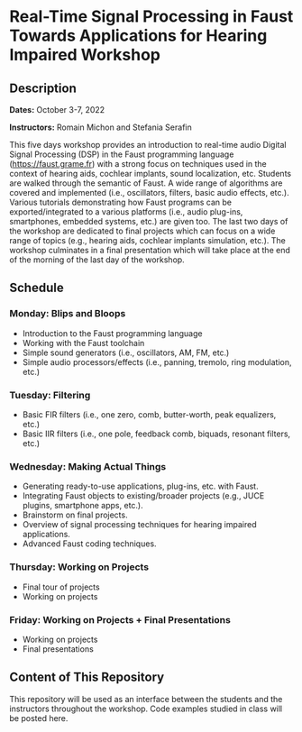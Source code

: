 # Real-Time Signal Processing in Faust Towards Applications for Hearing Impaired Workshop

## Description

**Dates:** October 3-7, 2022

**Instructors:** Romain Michon and Stefania Serafin

This five days workshop provides an introduction to real-time audio Digital Signal Processing (DSP) in the Faust programming language (<https://faust.grame.fr>) with a strong focus on techniques used in the context of hearing aids, cochlear implants, sound localization, etc. Students are walked through the semantic of Faust. A wide range of algorithms are covered and implemented (i.e., oscillators, filters, basic audio effects, etc.). Various tutorials demonstrating how Faust programs can be exported/integrated to a various platforms (i.e., audio plug-ins, smartphones, embedded systems, etc.) are given too. The last two days of the workshop are dedicated to final projects which can focus on a wide range of topics (e.g., hearing aids, cochlear implants simulation, etc.). The workshop culminates in a final presentation which will take place at the end of the morning of the last day of the workshop.

## Schedule

### Monday: Blips and Bloops

* Introduction to the Faust programming language
* Working with the Faust toolchain
* Simple sound generators (i.e., oscillators, AM, FM, etc.)
* Simple audio processors/effects (i.e., panning, tremolo, ring modulation, etc.)

### Tuesday: Filtering

* Basic FIR filters (i.e., one zero, comb, butter-worth, peak equalizers, etc.)
* Basic IIR filters (i.e., one pole, feedback comb, biquads, resonant filters, etc.)

### Wednesday: Making Actual Things

* Generating ready-to-use applications, plug-ins, etc. with Faust.
* Integrating Faust objects to existing/broader projects (e.g., JUCE plugins, smartphone apps, etc.).
* Brainstorm on final projects.
* Overview of signal processing techniques for hearing impaired applications.
* Advanced Faust coding techniques.

### Thursday: Working on Projects

* Final tour of projects
* Working on projects

### Friday: Working on Projects + Final Presentations

* Working on projects
* Final presentations

## Content of This Repository

This repository will be used as an interface between the students and the instructors throughout the workshop. Code examples studied in class will be posted here.
